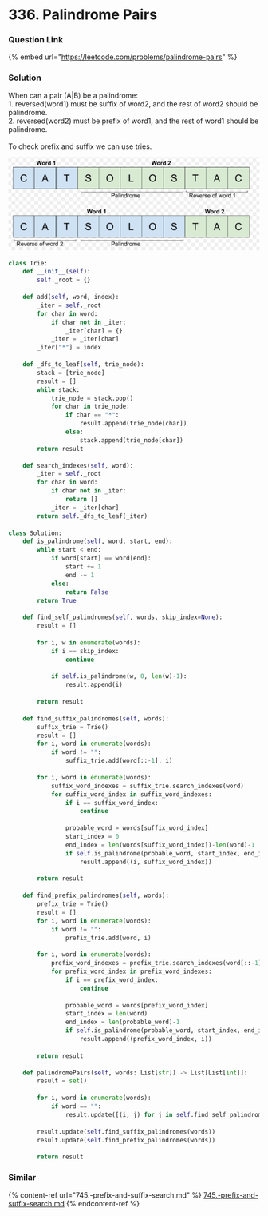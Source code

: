 # 336. Palindrome Pairs

### Question Link

{% embed url="https://leetcode.com/problems/palindrome-pairs" %}

### Solution

When can a pair (A|B) be a palindrome:\
1\.  reversed(word1) must be suffix of word2, and the rest of word2 should be palindrome.\
2\. reversed(word2) must be prefix of word1, and the rest of word1 should be palindrome.\
\
To check prefix and suffix we can use tries.

![](<../../.gitbook/assets/image (1).png>)

```python
class Trie:
    def __init__(self):
        self._root = {}
    
    def add(self, word, index):
        _iter = self._root
        for char in word:
            if char not in _iter:
                _iter[char] = {}
            _iter = _iter[char]
        _iter["*"] = index
    
    def _dfs_to_leaf(self, trie_node):
        stack = [trie_node]
        result = []
        while stack:
            trie_node = stack.pop()
            for char in trie_node:
                if char == "*":
                    result.append(trie_node[char])
                else:
                    stack.append(trie_node[char])
        return result
                
    def search_indexes(self, word):
        _iter = self._root
        for char in word:
            if char not in _iter:
                return []
            _iter = _iter[char]
        return self._dfs_to_leaf(_iter)

class Solution:
    def is_palindrome(self, word, start, end):
        while start < end:
            if word[start] == word[end]:
                start += 1
                end -= 1
            else:
                return False
        return True
    
    def find_self_palindromes(self, words, skip_index=None):
        result = []

        for i, w in enumerate(words):
            if i == skip_index:
                continue

            if self.is_palindrome(w, 0, len(w)-1):
                result.append(i)
        
        return result
    
    def find_suffix_palindromes(self, words):
        suffix_trie = Trie()
        result = []
        for i, word in enumerate(words):
            if word != "":
                suffix_trie.add(word[::-1], i)
        
        for i, word in enumerate(words):
            suffix_word_indexes = suffix_trie.search_indexes(word)
            for suffix_word_index in suffix_word_indexes:
                if i == suffix_word_index:
                    continue

                probable_word = words[suffix_word_index]
                start_index = 0
                end_index = len(words[suffix_word_index])-len(word)-1
                if self.is_palindrome(probable_word, start_index, end_index):
                    result.append((i, suffix_word_index))

        return result
    
    def find_prefix_palindromes(self, words):
        prefix_trie = Trie()
        result = []
        for i, word in enumerate(words):
            if word != "":
                prefix_trie.add(word, i)

        for i, word in enumerate(words):
            prefix_word_indexes = prefix_trie.search_indexes(word[::-1])
            for prefix_word_index in prefix_word_indexes:
                if i == prefix_word_index:
                    continue

                probable_word = words[prefix_word_index]
                start_index = len(word)
                end_index = len(probable_word)-1
                if self.is_palindrome(probable_word, start_index, end_index):
                    result.append((prefix_word_index, i))

        return result

    def palindromePairs(self, words: List[str]) -> List[List[int]]:
        result = set()
            
        for i, word in enumerate(words):
            if word == "":
                result.update([(i, j) for j in self.find_self_palindromes(words, skip_index=i)])

        result.update(self.find_suffix_palindromes(words))
        result.update(self.find_prefix_palindromes(words))
        
        return result  
```

### Similar

{% content-ref url="745.-prefix-and-suffix-search.md" %}
[745.-prefix-and-suffix-search.md](745.-prefix-and-suffix-search.md)
{% endcontent-ref %}

